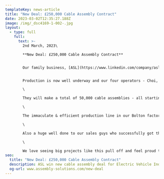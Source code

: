 ```yaml
---
templateKey: news-article
title: "New Deal: £250,000 Cable Assembly Contract"
date: 2023-03-02T12:35:27.188Z
image: /img/_dsc4169-1-002-.jpg
layout:
  - type: full
    full:
      text: >-
        2nd March, 2023\

        **New Deal: £250,000 Cable Assembly Contract**


        Our family business, [ASL](https://www.linkedin.com/company/asl-bolton/)A﻿fter months of meetings, costing, quoting and producing sample approvals, we are delighted to have won a new deal worth a quarter of a million pounds, for the Electric Vehicle Industry.


        Production is now well underway and our four operators - Choi, Kathy, Mei Ki & Ruby are leading the manufacturing process with some demanding deliveries to hit.\

        \

        They will make a total of 50,000 cable assemblies - all starting on the high-speed machines for cut, strip & crimp wire preparation, then through to assembly for connector population & fitting heat shrink sleeving.\

        \

        The immaculate & efficient production line in our Bolton factory was set up in record time by our Production Manager Rob Parkinson and it has been an excellent effort by him to train the team whilst also making improvements to production engineering.\

        \

        Also a huge well done to our sales guys who successfully got this off the ground - John Waterworth, [Gareth Edwards](https://www.linkedin.com/in/ACoAAB1xCsQB4aM-Utvd2j-UTEgPDcro75j94K0) & [Adam Tunnah](https://www.linkedin.com/in/ACoAACiQpNMBHImYfzjOWHxtP1Z_CSgG0-c-3z4)\

        \

        We love seeing big projects like this pull off and feel proud to be part of the positive growth in UK Manufacturing & the Electric Vehicle Industry.
seo:
  title: "New Deal: £250,000 Cable Assembly Contract"
  description: ASL win new cable assembly deal for Electric Vehicle Industry
  og-url: www.assembly-solutions.com/new-deal
---
```

